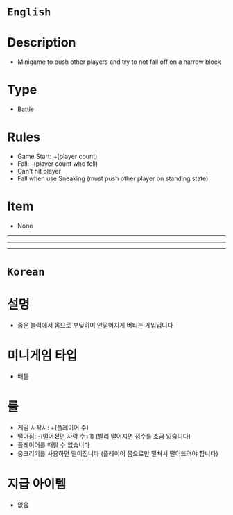 # `English`
# Description
- Minigame to push other players and try to not fall off on a narrow block

# Type
- Battle

# Rules
- Game Start: +(player count)
- Fall: -(player count who fell)
- Can't hit player
- Fall when use Sneaking (must push other player on standing state)

# Item
- None
---
---
---
# `Korean`
# 설명
- 좁은 블럭에서 몸으로 부딪히며 안떨어지게 버티는 게입입니다

# 미니게임 타입
- 배틀

# 룰
- 게임 시작시: +(플레이어 수)
- 떨어짐: -(떨어졌던 사람 수+1) (빨리 떨어지면 점수를 조금 잃습니다)
- 플레이어를 때릴 수 없습니다
- 웅크리기를 사용하면 떨어집니다 (플레이어 몸으로만 밀쳐서 떨어뜨려야 합니다)


# 지급 아이템
- 없음








